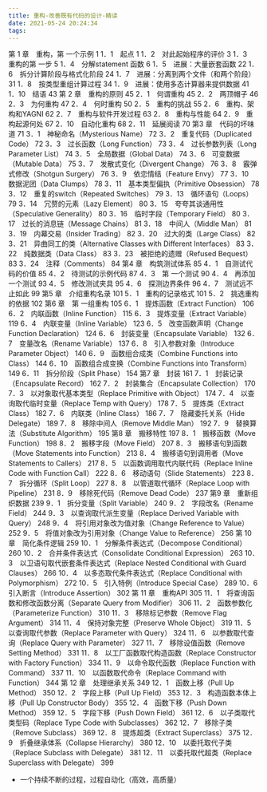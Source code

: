 ```yaml
---
title: 重构-改善既有代码的设计-精读
date: 2021-05-24 20:24:34
tags:
---
```

第 1 章　重构，第 一个示例 1
1．1　起点 1
1．2　对此起始程序的评价 3
1．3　重构的第 一步 5
1．4　分解statement 函数 6
1．5　进展：大量嵌套函数 22
1．6　拆分计算阶段与格式化阶段 24
1．7　进展：分离到两个文件（和两个阶段） 31
1．8　按类型重组计算过程 34
1．9　进展：使用多态计算器来提供数据 41
1．10　结语 43
第 2 章　重构的原则 45
2．1　何谓重构 45
2．2　两顶帽子 46
2．3　为何重构 47
2．4　何时重构 50
2．5　重构的挑战 55
2．6　重构、架构和YAGNI 62
2．7　重构与软件开发过程 63
2．8　重构与性能 64
2．9　重构起源何处 67
2．10　自动化重构 68
2．11　延展阅读 70
第3 章　代码的坏味道 71
3．1　神秘命名（Mysterious Name） 72
3．2　重复代码（Duplicated Code） 72
3．3　过长函数（Long Function） 73
3．4　过长参数列表（Long Parameter List） 74
3．5　全局数据（Global Data） 74
3．6　可变数据（Mutable Data） 75
3．7　发散式变化（Divergent Change） 76
3．8　霰弹式修改（Shotgun Surgery） 76
3．9　依恋情结（Feature Envy） 77
3．10　数据泥团（Data Clumps） 78
3．11　基本类型偏执（Primitive Obsession） 78
3．12　重复的switch（Repeated Switches） 79
3．13　循环语句（Loops） 79
3．14　冗赘的元素（Lazy Element） 80
3．15　夸夸其谈通用性（Speculative Generality） 80
3．16　临时字段（Temporary Field） 80
3．17　过长的消息链（Message Chains） 81
3．18　中间人（Middle Man） 81
3．19　内幕交易（Insider Trading） 82
3．20　过大的类（Large Class） 82
3．21　异曲同工的类（Alternative Classes with Different Interfaces） 83
3．22　纯数据类（Data Class） 83
3．23　被拒绝的遗赠（Refused Bequest） 83
3．24　注释（Comments） 84
第4 章　构筑测试体系 85
4．1　自测试代码的价值 85
4．2　待测试的示例代码 87
4．3　第 一个测试 90
4．4　再添加一个测试 93
4．5　修改测试夹具 95
4．6　探测边界条件 96
4．7　测试远不止如此 99
第5 章　介绍重构名录 101
5．1　重构的记录格式 101
5．2　挑选重构的依据 102
第6 章　第 一组重构 105
6．1　提炼函数（Extract Function） 106
6．2　内联函数（Inline Function） 115
6．3　提炼变量（Extract Variable） 119
6．4　内联变量（Inline Variable） 123
6．5　改变函数声明（Change Function Declaration） 124
6．6　封装变量（Encapsulate Variable） 132
6．7　变量改名（Rename Variable） 137
6．8　引入参数对象（Introduce Parameter Object） 140
6．9　函数组合成类（Combine Functions into Class） 144
6．10　函数组合成变换（Combine Functions into Transform） 149
6．11　拆分阶段（Split Phase） 154
第7 章　封装 161
7．1　封装记录（Encapsulate Record） 162
7．2　封装集合（Encapsulate Collection） 170
7．3　以对象取代基本类型（Replace Primitive with Object） 174
7．4　以查询取代临时变量（Replace Temp with Query） 178
7．5　提炼类（Extract Class） 182
7．6　内联类（Inline Class） 186
7．7　隐藏委托关系（Hide Delegate） 189
7．8　移除中间人（Remove Middle Man） 192
7．9　替换算法（Substitute Algorithm） 195
第8 章　搬移特性 197
8．1　搬移函数（Move Function） 198
8．2　搬移字段（Move Field） 207
8．3　搬移语句到函数（Move Statements into Function） 213
8．4　搬移语句到调用者（Move Statements to Callers） 217
8．5　以函数调用取代内联代码（Replace Inline Code with Function Call） 222
8．6　移动语句（Slide Statements） 223
8．7　拆分循环（Split Loop） 227
8．8　以管道取代循环（Replace Loop with Pipeline） 231
8．9　移除死代码（Remove Dead Code） 237
第9 章　重新组织数据 239
9．1　拆分变量（Split Variable） 240
9．2　字段改名（Rename Field） 244
9．3　以查询取代派生变量（Replace Derived Variable with Query） 248
9．4　将引用对象改为值对象（Change Reference to Value） 252
9．5　将值对象改为引用对象（Change Value to Reference） 256
第 10 章　简化条件逻辑 259
10．1　分解条件表达式（Decompose Conditional） 260
10．2　合并条件表达式（Consolidate Conditional Expression） 263
10．3　以卫语句取代嵌套条件表达式（Replace Nested Conditional with Guard Clauses） 266
10．4　以多态取代条件表达式（Replace Conditional with Polymorphism） 272
10．5　引入特例（Introduce Special Case） 289
10．6　引入断言（Introduce Assertion） 302
第 11 章　重构API 305
11．1　将查询函数和修改函数分离（Separate Query from Modifier） 306
11．2　函数参数化（Parameterize Function） 310
11．3　移除标记参数（Remove Flag Argument） 314
11．4　保持对象完整（Preserve Whole Object） 319
11．5　以查询取代参数（Replace Parameter with Query） 324
11．6　以参数取代查询（Replace Query with Parameter） 327
11．7　移除设值函数（Remove Setting Method） 331
11．8　以工厂函数取代构造函数（Replace Constructor with Factory Function） 334
11．9　以命令取代函数（Replace Function with Command） 337
11．10　以函数取代命令（Replace Command with Function） 344
第 12 章　处理继承关系 349
12．1　函数上移（Pull Up Method） 350
12．2　字段上移（Pull Up Field） 353
12．3　构造函数本体上移（Pull Up Constructor Body） 355
12．4　函数下移（Push Down Method） 359
12．5　字段下移（Push Down Field） 361
12．6　以子类取代类型码（Replace Type Code with Subclasses） 362
12．7　移除子类（Remove Subclass） 369
12．8　提炼超类（Extract Superclass） 375
12．9　折叠继承体系（Collapse Hierarchy） 380
12．10　以委托取代子类（Replace Subclass with Delegate） 381
12．11　以委托取代超类（Replace Superclass with Delegate） 399



- 一个持续不断的过程，过程自动化（高效，高质量）